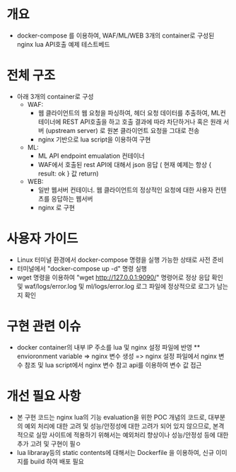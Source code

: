 개요
==========
* docker-compose 를 이용하여, WAF/ML/WEB 3개의 container로 구성된 nginx lua API호출 예제 테스트베드


전체 구조
============
* 아래 3개의 container로 구성
  * WAF:
    * 웹 클라이언트의 웹 요청을 파싱하여, 헤더 요청 데이터를 추출하여, ML컨테이너에 REST API호출을 하고 호출 결과에 따라 차단하거나 혹은 원래 서버 (upstream server) 로 원본 클라이언트 요청을 그대로 전송
    * nginx 기반으로 lua script을 이용하여 구현
  * ML:
    * ML API endpoint emualation 컨테이너
    * WAF에서 호출된 rest API에 대해서 json 응답 ( 현재 예제는 항상 { result: ok } 값 return)
  * WEB:
    * 일반 웹서버 컨테이너. 웹 클라이언트의 정상적인 요청에 대한 사용자 컨텐츠를 응답하는 웹서버
    * nginx 로 구현


사용자 가이드
=============
* Linux 터미널 환경에서 docker-compose 명령을 실행 가능한 상태로 사전 준비
* 터미널에서 "docker-compose up -d" 명령 실행
* wget 명령을 이용하여 "wget http://127.0.0.1:9090/" 명령어로 정상 응답 확인 및 waf/logs/error.log 및 ml/logs/error.log 로그 파일에 정상적으로 로그가 남는지 확인


구현 관련 이슈
==============
* docker container의 내부 IP 주소를 lua 및 nginx 설정 파일에 반영
** envioronment variable => nginx 변수 생성 => nginx 설정 파일에서 nginx 변수 참조 및 lua script에서 nginx 변수 참고 api를 이용하여 변수 값 접근


개선 필요 사항
=============
* 본 구현 코드는 nginx lua의 기능 evaluation을 위한 POC 개념의 코드로, 대부분의 예외 처리에 대한 고려 및 성능/안정성에 대한 고려가 되어 있지 않으므로, 본격적으로 실망 사이트에 적용하기 위해서는 예외처리 향상이나 성능/안정성 등에 대한 추가 고려 및 구현이 필ㅇ
* lua libraray등의 static contents에 대해서는 Dockerfile 을 이용하여, 신규 이미지를 build 하여 배포 필요
